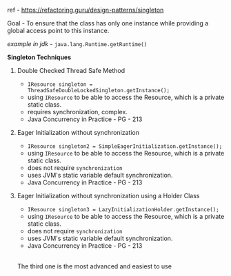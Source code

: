

ref - https://refactoring.guru/design-patterns/singleton

Goal - To ensure that the class has only one instance while providing a global access point to this instance.

*example in jdk* - `java.lang.Runtime.getRuntime()`

**Singleton Techniques**
1. Double Checked Thread Safe Method
    - `IResource singleton = ThreadSafeDoubleLockedSingleton.getInstance();`
    - using `IResource` to be able to access the Resource, which is a private static class.
    - requires synchronization, complex.
    - Java Concurrency in Practice - PG - 213
2. Eager Initialization without synchronization
    - `IResource singleton2 = SimpleEagerInitialization.getInstance();`
    - using `IResource` to be able to access the Resource, which is a private static class.
    - does not require `synchronization`
    - uses JVM's static variable default synchronization. 
    - Java Concurrency in Practice - PG - 213
3. Eager Initialization without synchronization using a Holder Class
    - `IResource singleton3 = LazyInitializationHolder.getInstance();`
    - using `IResource` to be able to access the Resource, which is a private static class.
    - does not require `synchronization`
    - uses JVM's static variable default synchronization.
    - Java Concurrency in Practice - PG - 213



    <br>The third one is the most advanced and easiest to use<br>

    
